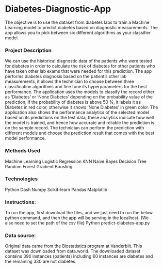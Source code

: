 # Diabetes-Diagnostic-App
The objective is to use the dataset from diabetes labs to train a Machine Learning model to predict diabetes based on diagnostic measurements. The app allows you to pick between six different algorithms as your classifier model. 

### Project Description
We can use the historical diagnostic data of the patients who were tested for diabetes in order to calculate the risk of diabetes for other patients who have taken other lab exams that were needed for this prediction.
The app performs diabetes diagnosis based on the patient’s other lab measurements, it allows the technician to choose between three classification algorithms and fine tune its hyperparameters for the best performance. The application uses the models to classify the record either as ‘Diabetes’ or ‘None Diabetes’ depending on the probability value of the prediction, if the probability of diabetes is above 50 %, it labels it as Diabetes in red color, otherwise it shows ‘None Diabetes’ in green color.
The application also shows the performance analytics of the selected model based on its predictions on the test data; these analytics indicate how well the model is trained, and hence how accurate and reliable the prediction is on the sample record. The technician can perform the prediction with different models and choose the prediction result that comes with the best model performance.


### Methods Used
Machine Learning
Logistic Regression
KNN
Naive Bayes
Decision Tree
Random Forest
Gradient Boosting

### Technologies
Python
Dash
Numpy
Scikit-learn
Pandas
Matplotlib

### Instructions:
To run the app, first download the files, and we just need to run the below python command, and then the app will be serving in the localhost. (We also need to set the path of the csv file)
Python predict-diabetes-app.py

### Data source:
Original data came from the Biostatistics program at Vanderbilt. This dataset was downloaded from data.world.
The downloaded dataset contains 390 instances (patients) including 60 instances are diabetes and the remaining 330 are not diabetes.
